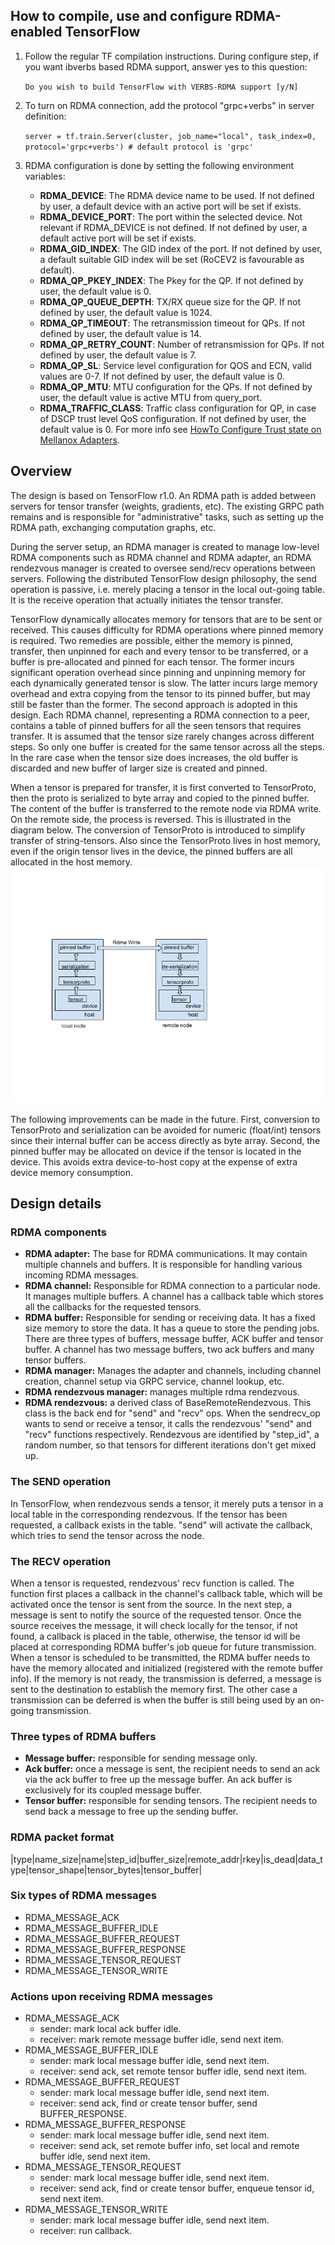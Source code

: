 ## How to compile, use and configure RDMA-enabled TensorFlow
1. Follow the regular TF compilation instructions. During configure step, if you want ibverbs based RDMA support, answer yes to this question:

    ```Do you wish to build TensorFlow with VERBS-RDMA support [y/N]```

2. To turn on RDMA connection, add the protocol "grpc+verbs" in server definition:

    ```server = tf.train.Server(cluster, job_name="local", task_index=0, protocol='grpc+verbs') # default protocol is 'grpc'```

3. RDMA configuration is done by setting the following environment variables:
   * **RDMA_DEVICE**: The RDMA device name to be used. If not defined by user, a default device with an active port will be set if exists.
   * **RDMA_DEVICE_PORT**: The port within the selected device. Not relevant if RDMA_DEVICE is not defined. If not defined by user, a default active port will be set if exists.
   * **RDMA_GID_INDEX**: The GID index of the port. If not defined by user, a default suitable GID index will be set (RoCEV2 is favourable as default).
   * **RDMA_QP_PKEY_INDEX**: The Pkey for the QP. If not defined by user, the default value is 0.
   * **RDMA_QP_QUEUE_DEPTH**: TX/RX queue size for the QP. If not defined by user, the default value is 1024.
   * **RDMA_QP_TIMEOUT**: The retransmission timeout for QPs. If not defined by user, the default value is 14.
   * **RDMA_QP_RETRY_COUNT**: Number of retransmission for QPs. If not defined by user, the default value is 7.
   * **RDMA_QP_SL**: Service level configuration for QOS and ECN, valid values are 0-7. If not defined by user, the default value is 0.
   * **RDMA_QP_MTU**: MTU configuration for the QPs. If not defined by user, the default value is active MTU from query_port.
   * **RDMA_TRAFFIC_CLASS**: Traffic class configuration for QP, in case of DSCP trust level QoS configuration. If not defined by user, the default value is 0. For more info see [HowTo Configure Trust state on Mellanox Adapters](https://community.mellanox.com/docs/DOC-2866).

## Overview
The design is based on TensorFlow r1.0. An RDMA path is added between servers for tensor transfer (weights, gradients, etc). The existing GRPC path remains and is responsible for "administrative" tasks, such as setting up the RDMA path, exchanging computation graphs, etc.

During the server setup, an RDMA manager is created to manage low-level RDMA components such as RDMA channel and RDMA adapter, an RDMA rendezvous manager is created to oversee send/recv operations between servers. Following the distributed TensorFlow design philosophy, the send operation is passive, i.e. merely placing a tensor in the local out-going table. It is the receive operation that actually initiates the tensor transfer.

TensorFlow dynamically allocates memory for tensors that are to be sent or received. This causes difficulty for RDMA operations where pinned memory is required. Two remedies are possible, either the memory is pinned, transfer, then unpinned for each and every tensor to be transferred, or a buffer is pre-allocated and pinned for each tensor. The former incurs significant operation overhead since pinning and unpinning memory for each dynamically generated tensor is slow. The latter incurs large memory overhead and extra copying from the tensor to its pinned buffer, but may still be faster than the former. The second approach is adopted in this design. Each RDMA channel, representing a RDMA connection to a peer, contains a table of pinned buffers for all the seen tensors that requires transfer. It is assumed that the tensor size rarely changes across different steps. So only one buffer is created for the same tensor across all the steps. In the rare case when the tensor size does increases, the old buffer is discarded and new buffer of larger size is created and pinned.

When a tensor is prepared for transfer, it is first converted to TensorProto, then the proto is serialized to byte array and copied to the pinned buffer. The content of the buffer is transferred to the remote node via RDMA write. On the remote side, the process is reversed. This is illustrated in the diagram below. The conversion of TensorProto is introduced to simplify transfer of string-tensors. Also since the TensorProto lives in host memory, even if the origin tensor lives in the device, the pinned buffers are all allocated in the host memory.
![TensorFlow RDMA path](./design_diagram.png)

The following improvements can be made in the future. First, conversion to TensorProto and serialization can be avoided for numeric (float/int) tensors since their internal buffer can be access directly as byte array. Second, the pinned buffer may be allocated on device if the tensor is located in the device. This avoids extra device-to-host copy at the expense of extra device memory consumption.
## Design details

### RDMA components

* **RDMA adapter:** The base for RDMA communications. It may contain multiple channels and buffers.  It is responsible for handling various incoming RDMA messages.
* **RDMA channel:** Responsible for RDMA connection to a particular node. It manages multiple buffers. A channel has a callback table which stores all the callbacks for the requested tensors.
* **RDMA buffer:** Responsible for sending or receiving data. It has a fixed size memory to store the data. It has a queue to store the pending jobs. There are three types of buffers, message buffer, ACK buffer and tensor buffer. A channel has two message buffers, two ack buffers and many tensor buffers.
* **RDMA manager:** Manages the adapter and channels, including channel creation, channel setup via GRPC service, channel lookup, etc.
* **RDMA rendezvous manager:** manages multiple rdma rendezvous. 
* **RDMA rendezvous:** a derived class of BaseRemoteRendezvous. This class is the back end for "send" and "recv" ops. When the sendrecv_op wants to send or receive a tensor, it calls the rendezvous' "send" and "recv" functions respectively. Rendezvous are identified by "step_id", a random number, so that tensors for different iterations don't get mixed up.

### The SEND operation

In TensorFlow, when rendezvous sends a tensor, it merely puts a tensor in a local table in the corresponding rendezvous. If the tensor has been requested, a callback exists in the table. "send" will activate the callback, which tries to send the tensor across the node.


### The RECV operation

When a tensor is requested, rendezvous' recv function is called. The function first places a callback in the channel's callback table, which will be activated once the tensor is sent from the source. In the next step, a message is sent to notify the source of the requested tensor. Once the source receives the message, it will check locally for the tensor, if not found, a callback is placed in the table, otherwise, the tensor id will be placed at corresponding RDMA buffer's job queue for future transmission. When a tensor is scheduled to be transmitted, the RDMA buffer needs to have the memory allocated and initialized (registered with the remote buffer info). If the memory is not ready, the transmission is deferred, a message is sent to the destination to establish the memory first. The other case a transmission can be deferred is when the buffer is still being used by an on-going transmission.

### Three types of RDMA buffers

* **Message buffer:** responsible for sending message only.
* **Ack buffer:** once a message is sent, the recipient needs to send an ack via the ack buffer to free up the message buffer. An ack buffer is exclusively for its coupled message buffer.
* **Tensor buffer:** responsible for sending tensors. The recipient needs to send back a message to free up the sending buffer.

### RDMA packet format

|type|name_size|name|step_id|buffer_size|remote_addr|rkey|is_dead|data_type|tensor_shape|tensor_bytes|tensor_buffer|

### Six types of RDMA messages
* RDMA_MESSAGE_ACK
* RDMA_MESSAGE_BUFFER_IDLE
* RDMA_MESSAGE_BUFFER_REQUEST
* RDMA_MESSAGE_BUFFER_RESPONSE
* RDMA_MESSAGE_TENSOR_REQUEST
* RDMA_MESSAGE_TENSOR_WRITE

### Actions upon receiving RDMA messages
* RDMA_MESSAGE_ACK
  * sender: mark local ack buffer idle.
  * receiver: mark remote message buffer idle, send next item.
* RDMA_MESSAGE_BUFFER_IDLE
  * sender: mark local message buffer idle, send next item.
  * receiver: send ack, set remote tensor buffer idle, send next item.
* RDMA_MESSAGE_BUFFER_REQUEST
  * sender: mark local message buffer idle, send next item.
  * receiver: send ack, find or create tensor buffer, send BUFFER_RESPONSE.
* RDMA_MESSAGE_BUFFER_RESPONSE
  * sender: mark local message buffer idle, send next item.
  * receiver: send ack, set remote buffer info, set local and remote buffer idle, send next item.
* RDMA_MESSAGE_TENSOR_REQUEST
  * sender: mark local message buffer idle, send next item.
  * receiver: send ack, find or create tensor buffer, enqueue tensor id, send next item.
* RDMA_MESSAGE_TENSOR_WRITE
  * sender: mark local message buffer idle, send next item.
  * receiver: run callback.
